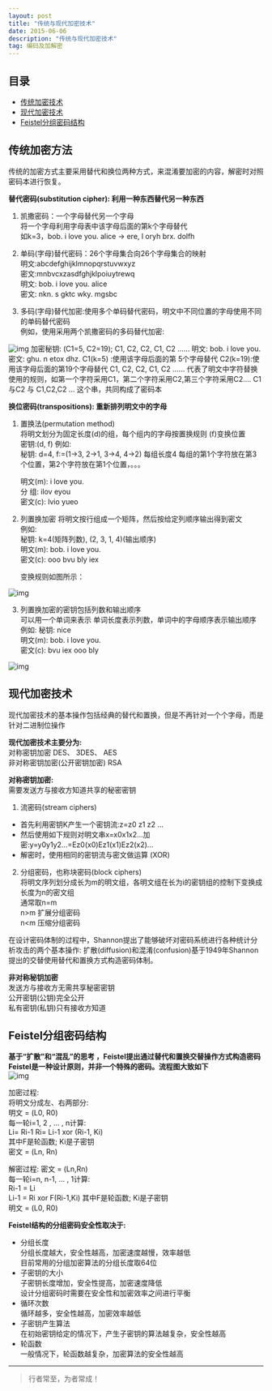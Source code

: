 ```yaml
---
layout: post
title: "传统与现代加密技术"
date: 2015-06-06
description: "传统与现代加密技术"
tag: 编码及加解密
---
```






## 目录
* [传统加密技术](#content0)
* [现代加密技术](#content1)
* [Feistel分组密码结构](#content2)



## <a id="content0"></a> 传统加密方法
传统的加密方式主要采用替代和换位两种方式，来混淆要加密的内容，解密时对照密码本进行恢复。

**替代密码(substitution cipher): 利用一种东西替代另一种东西**

1. 凯撒密码：一个字母替代另一个字母   
    将一个字母利用字母表中该字母后面的第k个字母替代  
    如k=3，bob. i love you. alice → ere, l oryh brx. dolfh   


2. 单码(字母)替代密码：26个字母集合向26个字母集合的映射         
    明文:abcdefghijklmnopqrstuvwxyz   
    密文:mnbvcxzasdfghjklpoiuytrewq   
    明文: bob. i love you. alice     
    密文: nkn. s gktc wky. mgsbc     


3. 多码(字母)替代加密:使用多个单码替代密码，明文中不同位置的字母使用不同的单码替代密码   
    例如，使用采用两个凯撒密码的多码替代加密:   
<img src="/images/encrypted/des1.png" alt="img">
    加密秘钥: (C1=5, C2=19); C1, C2, C2, C1, C2 ......    
    明文: bob. i love you.   
    密文: ghu. n etox dhz.   
    C1(k=5) :使用该字母后面的第 5个字母替代   
    C2(k=19):使用该字母后面的第19个字母替代   
    C1, C2, C2, C1, C2 ...... 代表了明文中字符替换使用的规则，如第一个字符采用C1，第二个字符采用C2,第三个字符采用C2....   
    C1与C2 与 C1,C2,C2 ... 这个串，共同构成了密码本   


**换位密码(transpositions): 重新排列明文中的字母**   

1. 置换法(permutation method)   
    将明文划分为固定长度(d)的组，每个组内的字母按置换规则 (f)变换位置   
    密钥:(d, f) 例如:   
    秘钥: d=4, f:=(1→3, 2→1, 3→4, 4→2) 每组长度4 每组的第1个字符放在第3个位置，第2个字符放在第1个位置，。。。   

    明文(m): i love you.  
    分   组: ilov eyou       
    密文(c): lvio yueo   


2. 列置换加密
    将明文按行组成一个矩阵，然后按给定列顺序输出得到密文      
    例如:   
    秘钥: k=4(矩阵列数), (2, 3, 1, 4)(输出顺序)   
    明文(m): bob. i love you.      
    密文(c): ooo bvu bly iex  

    变换规则如图所示：    
<img src="/images/encrypted/des2.png" alt="img">


3. 列置换加密的密钥包括列数和输出顺序   
  可以用一个单词来表示 单词长度表示列数，单词中的字母顺序表示输出顺序   
  例如: 秘钥: nice   
  明文(m): bob. i love you.   
  密文(c): bvu iex ooo bly  
<img src="/images/encrypted/des3.png" alt="img">



## <a id="content1"></a> 现代加密技术

现代加密技术的基本操作包括经典的替代和置换，但是不再针对一个个字母，而是针对二进制位操作  


**现代加密技术主要分为:**  
对称密钥加密  DES、 3DES、 AES   
非对称密钥加密(公开密钥加密)  RSA   


**对称密钥加密:**  
需要发送方与接收方知道共享的秘密密钥   
1. 流密码(stream ciphers)  
- 首先利用密钥K产生一个密钥流:z=z0 z1 z2 ... 
- 然后使用如下规则对明文串x=x0x1x2...加密:y=y0y1y2...=Ez0(x0)Ez1(x1)Ez2(x2)...
- 解密时，使用相同的密钥流与密文做运算 (XOR)  


2. 分组密码，也称块密码(block ciphers)  
将明文序列划分成长为m的明文组，各明文组在长为i的密钥组的控制下变换成长度为n的密文组  
通常取n=m  
n>m 扩展分组密码   
n<m 压缩分组密码  
  
在设计密码体制的过程中，Shannon提出了能够破坏对密码系统进行各种统计分析攻击的两个基本操作: 扩散(diffusion)和混淆(confusion)基于1949年Shannon提出的交替使用替代和置换方式构造密码体制。 

**非对称秘钥加密**  
发送方与接收方无需共享秘密密钥  
公开密钥(公钥)完全公开  
私有密钥(私钥)只有接收方知道  
 

## <a id="content2"></a> Feistel分组密码结构

**基于“扩散”和“混乱”的思考 ，Feistel提出通过替代和置换交替操作方式构造密码Feistel是一种设计原则，并非一个特殊的密码。流程图大致如下**   
<img src="/images/encrypted/des4.png" alt="img">

加密过程:  
将明文分成左、右两部分:  
明文 = (L0, R0)  
每一轮i=1, 2 , ... , n计算:  
Li= Ri-1
Ri= Li-1 xor (Ri-1, Ki)  
其中F是轮函数;  Ki是子密钥  
密文 = (Ln, Rn)   

解密过程:
密文 = (Ln,Rn)  
每一轮i=n, n-1, ... , 1计算:  
Ri-1 = Li  
Li-1 = Ri xor F(Ri-1,Ki)
其中F是轮函数; Ki是子密钥  
明文 = (L0, R0)  


**Feistel结构的分组密码安全性取决于:**     
- 分组长度   
分组长度越大，安全性越高，加密速度越慢，效率越低   
目前常用的分组加密算法的分组长度取64位    
- 子密钥的大小  
子密钥长度增加，安全性提高，加密速度降低    
设计分组密码时需要在安全性和加密效率之间进行平衡    
- 循环次数  
循环越多，安全性越高，加密效率越低  
- 子密钥产生算法    
在初始密钥给定的情况下，产生子密钥的算法越复杂，安全性越高  
- 轮函数  
一般情况下，轮函数越复杂，加密算法的安全性越高  


----------
>  行者常至，为者常成！


